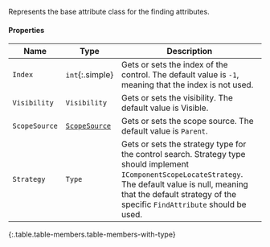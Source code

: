 Represents the base attribute class for the finding attributes.

#### Properties

Name | Type | Description
---- | ---- | -----------
`Index` | `int`{:.simple} | Gets or sets the index of the control. The default value is `-1`, meaning that the index is not used.
`Visibility` | `Visibility` | Gets or sets the visibility. The default value is Visible.
`ScopeSource` | [`ScopeSource`](#scopesource) | Gets or sets the scope source. The default value is `Parent`.
`Strategy` | `Type` | Gets or sets the strategy type for the control search. Strategy type should implement `IComponentScopeLocateStrategy`. The default value is null, meaning that the default strategy of the specific `FindAttribute` should be used.
{:.table.table-members.table-members-with-type}